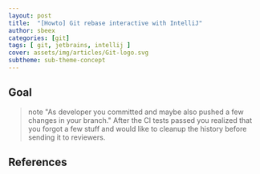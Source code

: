 ```yaml
---
layout: post
title:  "[Howto] Git rebase interactive with IntelliJ"
author: sbeex
categories: [git]
tags: [ git, jetbrains, intellij ]
cover: assets/img/articles/Git-logo.svg
subtheme: sub-theme-concept
---
```


## Goal

> note "As developer you committed and maybe also pushed a few changes in your branch."
> After the CI tests passed you realized that you forgot a few stuff and would like to cleanup the history before sending it to reviewers.


## References
